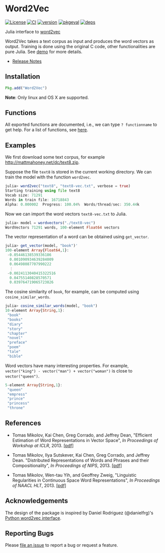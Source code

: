 # Word2Vec

[![License](http://img.shields.io/badge/license-MIT-brightgreen.svg?style=flat)](LICENSE.md)
[![CI](https://github.com/juliatext/Word2Vec.jl/workflows/CI/badge.svg?event=push&branch=master)](https://github.com/JuliaText/Word2Vec.jl/actions?query=workflow%3ACI)
[![version](https://juliahub.com/docs/Word2Vec/version.svg)](https://juliahub.com/ui/Packages/Word2Vec/x04dc)
[![pkgeval](https://juliahub.com/docs/Word2Vec/pkgeval.svg)](https://juliahub.com/ui/Packages/Word2Vec/x04dc)
[![deps](https://juliahub.com/docs/Word2Vec/deps.svg)](https://juliahub.com/ui/Packages/Word2Vec/x04dc?t=2)



Julia interface to [word2vec](https://code.google.com/p/word2vec/)

Word2Vec takes a text corpus as input and produces the word vectors as
output. Training is done using the original C code, other
functionalities are pure Julia. See [demo](http://nbviewer.ipython.org/github/JuliaText/Word2Vec.jl/blob/master/examples/demo.ipynb) for more details.

* [Release Notes](https://github.com/JuliaText/Word2Vec.jl/blob/master/NEWS.md)

## Installation

```julia
Pkg.add("Word2Vec")
```

**Note**: Only linux and OS X are supported.

## Functions

All exported functions are documented, i.e., we can type `? functionname`
to get help. For a list of functions, see [here](https://github.com/JuliaText/Word2Vec.jl/blob/master/doc/README.md).

## Examples

We first download some text corpus, for example http://mattmahoney.net/dc/text8.zip.

Suppose the file ``text8`` is stored in the current working directory.
We can train the model with the function ``word2vec``.

```julia
julia> word2vec("text8", "text8-vec.txt", verbose = true)
Starting training using file text8
Vocab size: 71291
Words in train file: 16718843
Alpha: 0.000002  Progress: 100.04%  Words/thread/sec: 350.44k  
```

Now we can import the word vectors ``text8-vec.txt`` to Julia.

```julia
julia> model = wordvectors("./text8-vec")
WordVectors 71291 words, 100-element Float64 vectors
```

The vector representation of a word can be obtained using
``get_vector``.

```julia
julia> get_vector(model, "book")'
100-element Array{Float64,1}:
 -0.05446138539336186
  0.001090934639284009
  0.06498087707990222
  ⋮
 -0.0024113040415322516
  0.04755140828570571
  0.039764719065723826
```

The cosine similarity of ``book``, for example, can be computed using
``cosine_similar_words``.

```julia
julia> cosine_similar_words(model, "book")
10-element Array{String,1}:
 "book"
 "books"
 "diary"
 "story"
 "chapter"
 "novel"
 "preface"
 "poem"
 "tale"
 "bible"
```

Word vectors have many interesting properties. For example, 
``vector("king") - vector("man") + vector("woman")`` is close to
``vector("queen")``.

```julia
5-element Array{String,1}:
 "queen"
 "empress"
 "prince"
 "princess"
 "throne"
```

## References

- Tomas Mikolov, Kai Chen, Greg Corrado, and Jeffrey Dean,
  "Efficient Estimation of Word Representations in Vector Space",
  *In Proceedings of Workshop at ICLR*, 2013.
  [[pdf]](http://arxiv.org/pdf/1301.3781.pdf)

- Tomas Mikolov, Ilya Sutskever, Kai Chen, Greg Corrado, and Jeffrey Dean.
  "Distributed Representations of Words and Phrases and their
  Compositionality", *In Proceedings of NIPS*, 2013.
  [[pdf]](http://arxiv.org/pdf/1310.4546.pdf)

- Tomas Mikolov, Wen-tau Yih, and Geoffrey Zweig,
  "Linguistic Regularities in Continuous Space Word Representations",
  *In Proceedings of NAACL HLT*, 2013.
  [[pdf]](http://research.microsoft.com/pubs/189726/rvecs.pdf)

## Acknowledgements

The design of the package is inspired by Daniel Rodriguez
(@danielfrg)'s
[Python word2vec interface](https://github.com/danielfrg/word2vec).

## Reporting Bugs

Please [file an issue](https://github.com/JuliaText/Word2Vec.jl/issues/new) to report a bug or request a feature.
